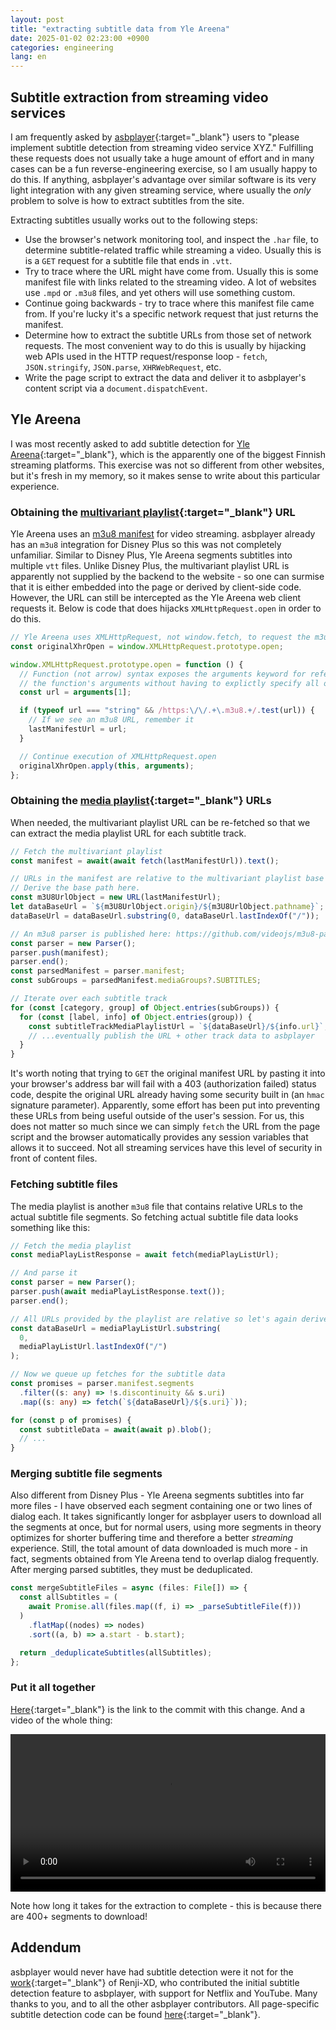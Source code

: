 ```yaml
---
layout: post
title: "extracting subtitle data from Yle Areena"
date: 2025-01-02 02:23:00 +0900
categories: engineering
lang: en
---
```


## Subtitle extraction from streaming video services

I am frequently asked by [asbplayer](https://github.com/killergerbah/asbplayer){:target="\_blank"} users to "please implement subtitle detection from streaming video service XYZ." Fulfilling these requests does not usually take a huge amount of effort and in many cases can be a fun reverse-engineering exercise, so I am usually happy to do this. If anything, asbplayer's advantage over similar software is its very light integration with any given streaming service, where usually the _only_ problem to solve is how to extract subtitles from the site.

Extracting subtitles usually works out to the following steps:

- Use the browser's network monitoring tool, and inspect the `.har` file, to determine subtitle-related traffic while streaming a video. Usually this is is a `GET` request for a subtitle file that ends in `.vtt`.
- Try to trace where the URL might have come from. Usually this is some manifest file with links related to the streaming video. A lot of websites use `.mpd` or `.m3u8` files, and yet others will use something custom.
- Continue going backwards - try to trace where this manifest file came from. If you're lucky it's a specific network request that just returns the manifest.
- Determine how to extract the subtitle URLs from those set of network requests. The most convenient way to do this is usually by hijacking web APIs used in the HTTP request/response loop - `fetch`, `JSON.stringify`, `JSON.parse`, `XHRWebRequest`, etc.
- Write the page script to extract the data and deliver it to asbplayer's content script via a `document.dispatchEvent`.

## Yle Areena

I was most recently asked to add subtitle detection for [Yle Areena](https://areena.yle.fi/tv){:target="\_blank"}, which is the apparently one of the biggest Finnish streaming platforms. This exercise was not so different from other websites, but it's fresh in my memory, so it makes sense to write about this particular experience.

### Obtaining the [multivariant playlist](https://developers.broadpeak.io/docs/foundations-hls#multivariant-playlist){:target="\_blank"} URL

Yle Areena uses an [m3u8 manifest](https://developers.broadpeak.io/docs/foundations-hls#manifest) for video streaming. asbplayer already has an `m3u8` integration for Disney Plus so this was not completely unfamiliar. Similar to Disney Plus, Yle Areena segments subtitles into multiple `vtt` files. Unlike Disney Plus, the multivariant playlist URL is apparently not supplied by the backend to the website - so one can surmise that it is either embedded into the page or derived by client-side code. However, the URL can still be intercepted as the Yle Areena web client requests it. Below is code that does hijacks `XMLHttpRequest.open` in order to do this.

```typescript
// Yle Areena uses XMLHttpRequest, not window.fetch, to request the m3u8 manifest
const originalXhrOpen = window.XMLHttpRequest.prototype.open;

window.XMLHttpRequest.prototype.open = function () {
  // Function (not arrow) syntax exposes the arguments keyword for referring to
  // the function's arguments without having to explictly specify all of them
  const url = arguments[1];

  if (typeof url === "string" && /https:\/\/.+\.m3u8.+/.test(url)) {
    // If we see an m3u8 URL, remember it
    lastManifestUrl = url;
  }

  // Continue execution of XMLHttpRequest.open
  originalXhrOpen.apply(this, arguments);
};
```

### Obtaining the [media playlist](https://developers.broadpeak.io/docs/foundations-hls#media-playlist){:target="\_blank"} URLs

When needed, the multivariant playlist URL can be re-fetched so that we can extract the media playlist URL for each subtitle track.

```typescript
// Fetch the multivariant playlist
const manifest = await(await fetch(lastManifestUrl)).text();

// URLs in the manifest are relative to the multivariant playlist base path.
// Derive the base path here.
const m3U8UrlObject = new URL(lastManifestUrl);
let dataBaseUrl = `${m3U8UrlObject.origin}/${m3U8UrlObject.pathname}`;
dataBaseUrl = dataBaseUrl.substring(0, dataBaseUrl.lastIndexOf("/"));

// An m3u8 parser is published here: https://github.com/videojs/m3u8-parser
const parser = new Parser();
parser.push(manifest);
parser.end();
const parsedManifest = parser.manifest;
const subGroups = parsedManifest.mediaGroups?.SUBTITLES;

// Iterate over each subtitle track
for (const [category, group] of Object.entries(subGroups)) {
  for (const [label, info] of Object.entries(group)) {
    const subtitleTrackMediaPlaylistUrl = `${dataBaseUrl}/${info.url}`;
    // ...eventually publish the URL + other track data to asbplayer
  }
}
```

It's worth noting that trying to `GET` the original manifest URL by pasting it into your browser's address bar will fail with a 403 (authorization failed) status code, despite the original URL already having some security built in (an `hmac` signature parameter). Apparently, some effort has been put into preventing these URLs from being useful outside of the user's session. For us, this does not matter so much since we can simply `fetch` the URL from the page script and the browser automatically provides any session variables that allows it to succeed. Not all streaming services have this level of security in front of content files.

### Fetching subtitle files

The media playlist is another `m3u8` file that contains relative URLs to the actual subtitle file segments. So fetching actual subtitle file data looks something like this:

```typescript
// Fetch the media playlist
const mediaPlayListResponse = await fetch(mediaPlayListUrl);

// And parse it
const parser = new Parser();
parser.push(await mediaPlayListResponse.text());
parser.end();

// All URLs provided by the playlist are relative so let's again derive the base URL
const dataBaseUrl = mediaPlayListUrl.substring(
  0,
  mediaPlayListUrl.lastIndexOf("/")
);

// Now we queue up fetches for the subtitle data
const promises = parser.manifest.segments
  .filter((s: any) => !s.discontinuity && s.uri)
  .map((s: any) => fetch(`${dataBaseUrl}/${s.uri}`));

for (const p of promises) {
  const subtitleData = await(await p).blob();
  // ...
}
```

### Merging subtitle file segments

Also different from Disney Plus - Yle Areena segments subtitles into far more files - I have observed each segment containing one or two lines of dialog each. It takes significantly longer for asbplayer users to download all the segments at once, but for normal users, using more segments in theory optimizes for shorter buffering time and therefore a better _streaming_ experience. Still, the total amount of data downloaded is much more - in fact, segments obtained from Yle Areena tend to overlap dialog frequently. After merging parsed subtitles, they must be deduplicated.

```typescript
const mergeSubtitleFiles = async (files: File[]) => {
  const allSubtitles = (
    await Promise.all(files.map((f, i) => _parseSubtitleFile(f)))
  )
    .flatMap((nodes) => nodes)
    .sort((a, b) => a.start - b.start);

  return _deduplicateSubtitles(allSubtitles);
};
```

### Put it all together

[Here](https://github.com/killergerbah/asbplayer/commit/d4c2031463d8670d79cd50114470d6799a8a49cf){:target="\_blank"} is the link to the commit with this change. And a video of the whole thing:

<video controls preload width="100%" src="/assets/videos/yle-areena.mp4"></video>

Note how long it takes for the extraction to complete - this is because there are 400+ segments to download!

## Addendum

asbplayer would never have had subtitle detection were it not for the [work](https://github.com/killergerbah/asbplayer/pull/107){:target="\_blank"} of Renji-XD, who contributed the initial subtitle detection feature to asbplayer, with support for Netflix and YouTube. Many thanks to you, and to all the other asbplayer contributors. All page-specific subtitle detection code can be found [here](https://github.com/killergerbah/asbplayer/tree/main/extension/src/pages){:target="\_blank"}.
